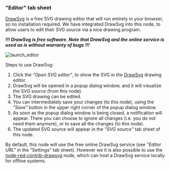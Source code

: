 ### "Editor" tab sheet

[DrawSvg](http://drawsvg.org/) is a free SVG drawing editor that will run entirely in your browser, so no installation required.  We have integrated DrawSvg into this node, to allow users to edit their SVG source via a nice drawing program.

***!!! DrawSvg is free software.  Note that DrawSvg and the online service is used as is without warranty of bugs !!!***

![launch_editor](https://user-images.githubusercontent.com/44235289/66716981-f40ac000-edcb-11e9-96b5-69e11220b71d.gif)

Steps to use DrawSvg:
1. Click the *"Open SVG editor"*, to show the SVG in the [DrawSvg](#DrawSvg-drawing-editor) drawing editor.
2. DrawSvg will be opened in a popup dialog window, and it will visualize the SVG source (from this node).
3. The SVG drawing can be edited.
4. You can intermediately save your changes (to this node), using the *"Save"* button in the upper right corner of the popup dialog window.
5. As soon as the popup dialog window is being closed, a notification will appear.  There you can choose to ignore all changes (i.e. you do not need them anymore), or to save all the changes (to this node).
6. The updated SVG source will appear in the *"SVG source"* tab sheet of this node.

By default, this node will use the free online DrawSvg service (see *"Editor URL"* in the "Settings" tab sheet).  However we it is also possible to use the [node-red-contrib-drawsvg](https://github.com/bartbutenaers/node-red-contrib-drawsvg) node, which can host a DrawSvg service locally for offline systems.
